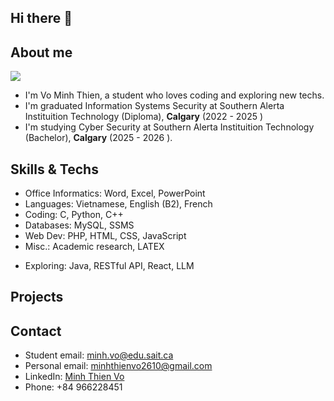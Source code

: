 ## Hi there 👋

## About me 

![](https://github-readme-stats.vercel.app/api?username=vubump123&show_icons=true&theme=radical)
- I'm Vo Minh Thien, a student who loves coding and exploring new techs.
- I'm graduated Information Systems Security at Southern Alerta Instituition Technology (Diploma), **Calgary** (2022 - 2025 )
-  I'm studying Cyber Security  at Southern Alerta Instituition Technology (Bachelor), **Calgary** (2025 - 2026 ).

## Skills & Techs

- Office Informatics: Word, Excel, PowerPoint
- Languages: Vietnamese, English (B2), French
- Coding: C, Python, C++
- Databases: MySQL, SSMS
- Web Dev: PHP, HTML, CSS, JavaScript
- Misc.: Academic research, LATEX


+ Exploring: Java, RESTful API, React, LLM

## Projects



## Contact
 
- Student email: [minh.vo@edu.sait.ca](mailto:minh.vo@edu.sait.ca)
- Personal email: [minhthienvo2610@gmail.com](mailto:minhthienvo2610@gmail.com) 
- LinkedIn: [Minh Thien Vo](https://www.linkedin.com/in/minh-thien-vo-a8944b204/)
- Phone: +84 966228451
